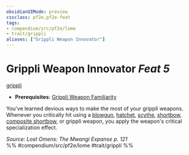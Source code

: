 ```yaml
---
obsidianUIMode: preview
cssclass: pf2e,pf2e-feat
tags:
- compendium/src/pf2e/lome
- trait/grippli
aliases: ["Grippli Weapon Innovator"]
---
```

# Grippli Weapon Innovator  *Feat 5*  
[grippli](../../Rules/traits/grippli-b2.md)  

- **Prerequisites**: [Grippli Weapon Familiarity](grippli-weapon-familiarity-lome.md)

You've learned devious ways to make the most of your grippli weapons. Whenever you critically hit using a [blowgun](../equipment/items/blowgun.md), [hatchet](../equipment/items/hatchet.md), [scythe](../equipment/items/scythe.md), [shortbow](../equipment/items/shortbow.md), [composite shortbow](../equipment/items/composite-shortbow.md), or grippli weapon, you apply the weapon's critical specialization effect.

*Source: Lost Omens: The Mwangi Expanse p. 121*  
%% #compendium/src/pf2e/lome #trait/grippli %%